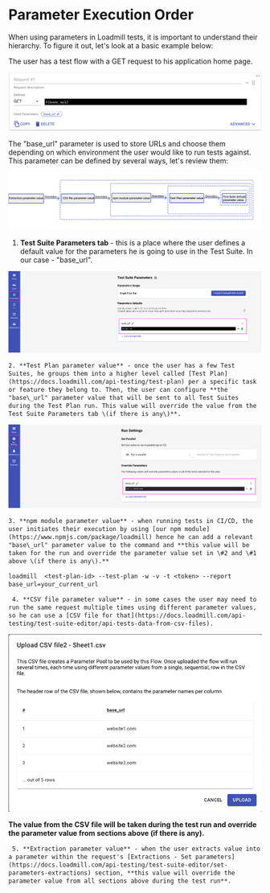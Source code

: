 # Parameter Execution Order

When using parameters in Loadmill tests, it is important to understand their hierarchy. To figure it out, let's look at a basic example below:

The user has a test flow with a GET request to his application home page. 

![](../../../.gitbook/assets/screen-shot-2021-04-27-at-14.59.18.png)

The "base\_url" parameter is used to store URLs and choose them depending on which environment the user would like to run tests against. This parameter can be defined by several ways, let's review them:

![](../../../.gitbook/assets/screen-shot-2021-04-26-at-14.57.02.png)

1. **Test Suite Parameters tab** - this is a place where the user defines a default value for the parameters he is going to use in the Test Suite. In our case - "base\_url".

![](../../../.gitbook/assets/screenshot-2021-04-27t150218.403.png)

    2. **Test Plan parameter value** - once the user has a few Test Suites, he groups them into a higher level called [Test Plan](https://docs.loadmill.com/api-testing/test-plan) per a specific task or feature they belong to. Then, the user can configure **the "base\_url" parameter value that will be sent to all Test Suites during the Test Plan run. This value will override the value from the Test Suite Parameters tab \(if there is any\)**. 

![](../../../.gitbook/assets/screenshot-2021-04-27t163511.594.png)

    3. **npm module parameter value** - when running tests in CI/CD, the user initiates their execution by using [our npm module](https://www.npmjs.com/package/loadmill) hence he can add a relevant "base\_url" parameter value to the command and **this value will be taken for the run and override the parameter value set in \#2 and \#1 above \(if there is any\).**

```text
loadmill  <test-plan-id> --test-plan -w -v -t <token> --report base_url=your_current_url
```

     4. **CSV file parameter value** - in some cases the user may need to run the same request multiple times using different parameter values, so he can use a [CSV file for that](https://docs.loadmill.com/api-testing/test-suite-editor/api-tests-data-from-csv-files). 

![](../../../.gitbook/assets/screen-shot-2021-04-27-at-15.24.26.png)

**The value from the CSV file will be taken during the test run and override the parameter value from sections above \(if there is any\).**

     5. **Extraction parameter value** - when the user extracts value into a parameter within the request's [Extractions - Set parameters](https://docs.loadmill.com/api-testing/test-suite-editor/set-parameters-extractions) section, **this value will override the parameter value from all sections above during the test run**. 

     

